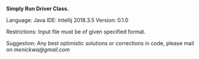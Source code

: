 **Simply Run Driver Class.**

Language: Java
IDE: Intellij 2018.3.5
Version: 0.1.0

Restrictions:
Input file must be of given specified format.

Suggestion:
Any best optimistic solutions or corrections in code, please mail on _menickwa@gmail.com_